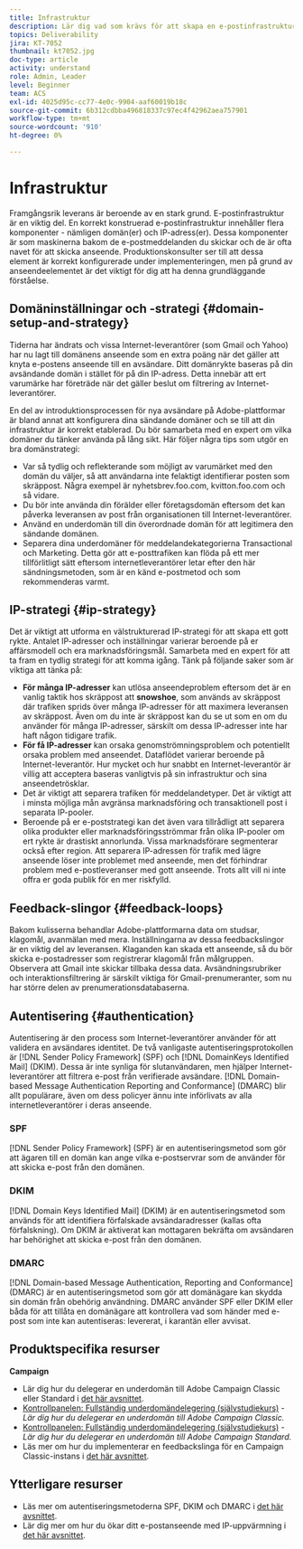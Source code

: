 ```yaml
---
title: Infrastruktur
description: Lär dig vad som krävs för att skapa en e-postinfrastruktur på rätt sätt.
topics: Deliverability
jira: KT-7052
thumbnail: kt7052.jpg
doc-type: article
activity: understand
role: Admin, Leader
level: Beginner
team: ACS
exl-id: 4025d95c-cc77-4e0c-9904-aaf60019b18c
source-git-commit: 6b312cdbba496818337c97ec4f42962aea757901
workflow-type: tm+mt
source-wordcount: '910'
ht-degree: 0%

---
```


# Infrastruktur

Framgångsrik leverans är beroende av en stark grund. E-postinfrastruktur är en viktig del. En korrekt konstruerad e-postinfrastruktur innehåller flera komponenter - nämligen domän(er) och IP-adress(er). Dessa komponenter är som maskinerna bakom de e-postmeddelanden du skickar och de är ofta navet för att skicka anseende. Produktionskonsulter ser till att dessa element är korrekt konfigurerade under implementeringen, men på grund av anseendeelementet är det viktigt för dig att ha denna grundläggande förståelse.

## Domäninställningar och -strategi {#domain-setup-and-strategy}

Tiderna har ändrats och vissa Internet-leverantörer (som Gmail och Yahoo) har nu lagt till domänens anseende som en extra poäng när det gäller att knyta e-postens anseende till en avsändare. Ditt domänrykte baseras på din avsändande domän i stället för på din IP-adress. Detta innebär att ert varumärke har företräde när det gäller beslut om filtrering av Internet-leverantörer.

En del av introduktionsprocessen för nya avsändare på Adobe-plattformar är bland annat att konfigurera dina sändande domäner och se till att din infrastruktur är korrekt etablerad. Du bör samarbeta med en expert om vilka domäner du tänker använda på lång sikt. Här följer några tips som utgör en bra domänstrategi:

* Var så tydlig och reflekterande som möjligt av varumärket med den domän du väljer, så att användarna inte felaktigt identifierar posten som skräppost. Några exempel är nyhetsbrev.foo.com, kvitton.foo.com och så vidare.
* Du bör inte använda din förälder eller företagsdomän eftersom det kan påverka leveransen av post från organisationen till Internet-leverantörer.
* Använd en underdomän till din överordnade domän för att legitimera den sändande domänen.
* Separera dina underdomäner för meddelandekategorierna Transactional och Marketing. Detta gör att e-posttrafiken kan flöda på ett mer tillförlitligt sätt eftersom internetleverantörer letar efter den här sändningsmetoden, som är en känd e-postmetod och som rekommenderas varmt.

## IP-strategi {#ip-strategy}

Det är viktigt att utforma en välstrukturerad IP-strategi för att skapa ett gott rykte. Antalet IP-adresser och inställningar varierar beroende på er affärsmodell och era marknadsföringsmål. Samarbeta med en expert för att ta fram en tydlig strategi för att komma igång. Tänk på följande saker som är viktiga att tänka på:

* **För många IP-adresser** kan utlösa anseendeproblem eftersom det är en vanlig taktik hos skräppost att **snowshoe**, som används av skräppost där trafiken sprids över många IP-adresser för att maximera leveransen av skräppost. Även om du inte är skräppost kan du se ut som en om du använder för många IP-adresser, särskilt om dessa IP-adresser inte har haft någon tidigare trafik.
* **För få IP-adresser** kan orsaka genomströmningsproblem och potentiellt orsaka problem med anseendet. Dataflödet varierar beroende på Internet-leverantör. Hur mycket och hur snabbt en Internet-leverantör är villig att acceptera baseras vanligtvis på sin infrastruktur och sina anseendetrösklar.
* Det är viktigt att separera trafiken för meddelandetyper. Det är viktigt att i minsta möjliga mån avgränsa marknadsföring och transaktionell post i separata IP-pooler.
* Beroende på er e-poststrategi kan det även vara tillrådligt att separera olika produkter eller marknadsföringsströmmar från olika IP-pooler om ert rykte är drastiskt annorlunda. Vissa marknadsförare segmenterar också efter region. Att separera IP-adressen för trafik med lägre anseende löser inte problemet med anseende, men det förhindrar problem med e-postleveranser med gott anseende. Trots allt vill ni inte offra er goda publik för en mer riskfylld.

## Feedback-slingor {#feedback-loops}

Bakom kulisserna behandlar Adobe-plattformarna data om studsar, klagomål, avanmälan med mera. Inställningarna av dessa feedbackslingor är en viktig del av leveransen. Klaganden kan skada ett anseende, så du bör skicka e-postadresser som registrerar klagomål från målgruppen. Observera att Gmail inte skickar tillbaka dessa data. Avsändningsrubriker och interaktionsfiltrering är särskilt viktiga för Gmail-prenumeranter, som nu har större delen av prenumerationsdatabaserna.

## Autentisering {#authentication}

Autentisering är den process som Internet-leverantörer använder för att validera en avsändares identitet. De två vanligaste autentiseringsprotokollen är [!DNL Sender Policy Framework] (SPF) och [!DNL DomainKeys Identified Mail] (DKIM). Dessa är inte synliga för slutanvändaren, men hjälper Internet-leverantörer att filtrera e-post från verifierade avsändare. [!DNL Domain-based Message Authentication Reporting and Conformance] (DMARC) blir allt populärare, även om dess policyer ännu inte införlivats av alla internetleverantörer i deras anseende.

### SPF

[!DNL Sender Policy Framework] (SPF) är en autentiseringsmetod som gör att ägaren till en domän kan ange vilka e-postservrar som de använder för att skicka e-post från den domänen.

### DKIM

[!DNL Domain Keys Identified Mail] (DKIM) är en autentiseringsmetod som används för att identifiera förfalskade avsändaradresser (kallas ofta förfalskning). Om DKIM är aktiverat kan mottagaren bekräfta om avsändaren har behörighet att skicka e-post från den domänen.

### DMARC

[!DNL Domain-based Message Authentication, Reporting and Conformance] (DMARC) är en autentiseringsmetod som gör att domänägare kan skydda sin domän från obehörig användning. DMARC använder SPF eller DKIM eller båda för att tillåta en domänägare att kontrollera vad som händer med e-post som inte kan autentiseras: levererat, i karantän eller avvisat.

## Produktspecifika resurser

**Campaign**

* Lär dig hur du delegerar en underdomän till Adobe Campaign Classic eller Standard i [det här avsnittet](/help/additional-resources/ac-domain-name-setup.md).
* [Kontrollpanelen: Fullständig underdomändelegering (självstudiekurs)](https://experienceleague.adobe.com/docs/campaign-classic-learn/control-panel/subdomains-and-certificates/subdomain-delegation.html) - *Lär dig hur du delegerar en underdomän till Adobe Campaign Classic.*
* [Kontrollpanelen: Fullständig underdomändelegering (självstudiekurs)](https://experienceleague.adobe.com/docs/campaign-standard-learn/control-panel/subdomains-and-certificates/subdomain-delegation.html) - *Lär dig hur du delegerar en underdomän till Adobe Campaign Standard.*
* Läs mer om hur du implementerar en feedbackslinga för en Campaign Classic-instans i [det här avsnittet](/help/additional-resources/acc-technical-recommendations.md#feedback-loop-acc).

## Ytterligare resurser

* Läs mer om autentiseringsmetoderna SPF, DKIM och DMARC i [det här avsnittet](/help/additional-resources/authentication.md).
* Lär dig mer om hur du ökar ditt e-postanseende med IP-uppvärmning i [det här avsnittet](/help/additional-resources/increase-reputation-with-ip-warming.md).
